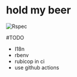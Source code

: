 # hold my beer
![Rspec](https://github.com/ChristianBreitkreutz/hold_my_beer/actions/workflows/spec.yml/badge.svg)

#TODO
- I18n
- rbenv
- rubicop in ci
- use github actions
